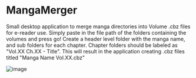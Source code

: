 # MangaMerger
Small desktop application to merge manga directories into Volume .cbz files for e-reader use. Simply paste in the file path of the folders containing the volumes and press go! Create a header level folder with the manga name, and sub folders for each chapter. Chapter folders should be labeled as "Vol.XX Ch.XX - Title". This will result in the application creating .cbz files titled "Manga Name Vol.XX.cbz" 


![image](https://github.com/riyth/MangaMerger/assets/7293693/8e890399-a94a-4648-9597-41f7bf8cc528)
